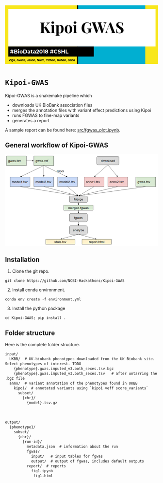 ![](figure/label.png)
# `Kipoi-GWAS`

Kipoi-GWAS is a snakemake pipeline which 
- downloads UK BioBank association files
- merges the annotation files with variant effect predictions using Kipoi 
- runs FGWAS to fine-map variants
- generates a report 

A sample report can be found here: [src/fgwas_plot.ipynb](src/fgwas_plot.ipynb).

## General workflow of Kipoi-GWAS
![](figure/workflow.png)

## Installation

1. Clone the git repo.

```
git clone https://github.com/NCBI-Hackathons/Kipoi-GWAS
```

2. Install conda environment.

```
conda env create -f environment.yml
```

3. Install the python package
```
cd Kipoi-GWAS; pip install .
```


## Folder structure 

Here is the complete folder structure.

```
input/
  UKBB/  # UK-biobank phenotypes downloaded from the UK Biobank site. Select phenotypes of interest. TODO
    {phenotype}.gwas.imputed_v3.both_sexes.tsv.bgz
	{phenotype}.gwas.imputed_v3.both_sexes.tsv   # after untarring the .bgz file
  anno/  # variant annotation of the phenotypes found in UKBB
    kipoi/  # annotated variants using `kipoi veff score_variants`
	  subset/
  	    {chr}/
		  {model}.tsv.gz

	

output/
  {phenotype}/
    subset/
	  {chr}/
	    {run-id}/
		  metadata.json  # information about the run
		  fgwas/
		    input/   # input tables for fgwas
		    output/  # output of fgwas, includes default outputs
		  report/  # reports
  		    fig1.ipynb
		     fig1.html
```
